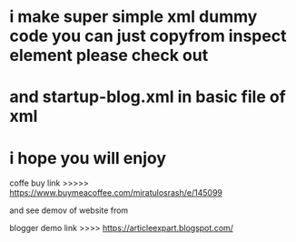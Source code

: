 # i make super simple xml dummy code you can just copyfrom inspect element please check out
# and startup-blog.xml in basic file of xml 
# i hope you will enjoy


coffe buy link >>>>>      https://www.buymeacoffee.com/miratulosrash/e/145099

and see demov of website from

blogger demo link >>>>     https://articleexpart.blogspot.com/
